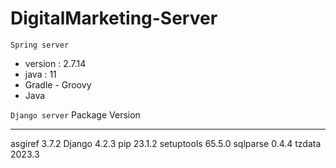 # DigitalMarketing-Server




`Spring server`
- version : 2.7.14
- java : 11
- Gradle - Groovy 
- Java

`Django server`
Package    Version
---------- -------
asgiref    3.7.2
Django     4.2.3
pip        23.1.2
setuptools 65.5.0
sqlparse   0.4.4
tzdata     2023.3

